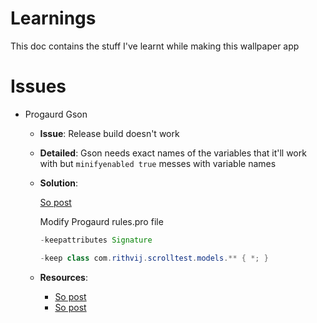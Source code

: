 # Learnings

This doc contains the stuff I've learnt while making this wallpaper app

# Issues

- Progaurd Gson
    - **Issue**: Release build doesn't work
    - **Detailed**: Gson needs exact names of the variables that it'll work with but `minifyenabled true` messes with variable names
    - **Solution**:

        [So post](https://stackoverflow.com/a/37507155/8608146)

        Modify Progaurd rules.pro file
        ```java
        -keepattributes Signature

        -keep class com.rithvij.scrolltest.models.** { *; }
        ```
    - **Resources**:
        - [So post](https://stackoverflow.com/a/23826357/8608146)
        - [So post](https://stackoverflow.com/a/37507155/8608146)
